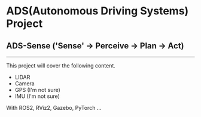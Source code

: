 # ADS(Autonomous Driving Systems) Project
## ADS-Sense ('Sense' → Perceive → Plan → Act)
---
This project will cover the following content.
- LIDAR
- Camera
- GPS (I'm not sure)
- IMU (I'm not sure)

With ROS2, RViz2, Gazebo, PyTorch ...
